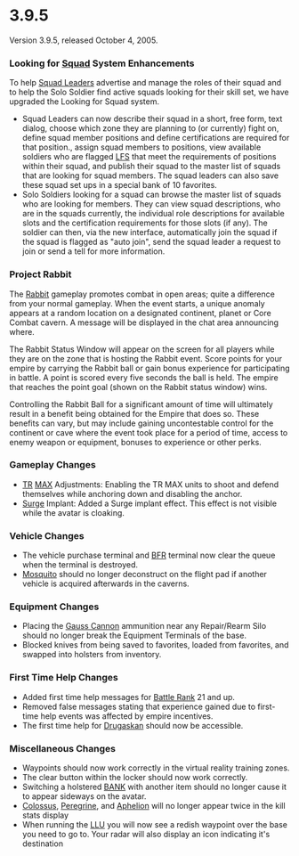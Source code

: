 # 3.9.5

Version 3.9.5, released October 4, 2005.

### Looking for [Squad](../terminology/Squad.md) System Enhancements

To help [Squad Leaders](../terminology/Squad_Leader.md) advertise and manage the
roles of their squad and to help the Solo Soldier find active squads looking for
their skill set, we have upgraded the Looking for Squad system.

- Squad Leaders can now describe their squad in a short, free form, text dialog,
  choose which zone they are planning to (or currently) fight on, define squad
  member positions and define certifications are required for that position.,
  assign squad members to positions, view available soldiers who are flagged
  [LFS](../terminology/LFS.md) that meet the requirements of positions within
  their squad, and publish their squad to the master list of squads that are
  looking for squad members. The squad leaders can also save these squad set ups
  in a special bank of 10 favorites.
- Solo Soldiers looking for a squad can browse the master list of squads who are
  looking for members. They can view squad descriptions, who are in the squads
  currently, the individual role descriptions for available slots and the
  certification requirements for those slots (if any). The soldier can then, via
  the new interface, automatically join the squad if the squad is flagged as
  "auto join", send the squad leader a request to join or send a tell for more
  information.

### Project Rabbit

The [Rabbit](../terminology/Rabbit.md) gameplay promotes combat in open areas;
quite a difference from your normal gameplay. When the event starts, a unique
anomaly appears at a random location on a designated continent, planet or Core
Combat cavern. A message will be displayed in the chat area announcing where.

The Rabbit Status Window will appear on the screen for all players while they
are on the zone that is hosting the Rabbit event. Score points for your empire
by carrying the Rabbit ball or gain bonus experience for participating in
battle. A point is scored every five seconds the ball is held. The empire that
reaches the point goal (shown on the Rabbit status window) wins.

Controlling the Rabbit Ball for a significant amount of time will ultimately
result in a benefit being obtained for the Empire that does so. These benefits
can vary, but may include gaining uncontestable control for the continent or
cave where the event took place for a period of time, access to enemy weapon or
equipment, bonuses to experience or other perks.

### Gameplay Changes

- [TR](../factions/Terran_Republic.md) [MAX](../armor/Mechanized_Assault_Exo-Suit.md)
  Adjustments: Enabling the TR MAX units to shoot and defend themselves while
  anchoring down and disabling the anchor.
- [Surge](../implants/Surge.md) Implant: Added a Surge implant effect. This
  effect is not visible while the avatar is cloaking.

### Vehicle Changes

- The vehicle purchase terminal and [BFR](../vehicles/BattleFrame_Robotics.md)
  terminal now clear the queue when the terminal is destroyed.
- [Mosquito](../vehicles/Mosquito.md) should no longer deconstruct on the flight
  pad if another vehicle is acquired afterwards in the caverns.

### Equipment Changes

- Placing the [Gauss Cannon](../items/Gauss_Cannon.md) ammunition near any
  Repair/Rearm Silo should no longer break the Equipment Terminals of the base.
- Blocked knives from being saved to favorites, loaded from favorites, and
  swapped into holsters from inventory.

### First Time Help Changes

- Added first time help messages for
  [Battle Rank](../terminology/Battle_Rank.md) 21 and up.
- Removed false messages stating that experience gained due to first-time help
  events was affected by empire incentives.
- The first time help for [Drugaskan](../locations/Drugaskan.md) should now be
  accessible.

### Miscellaneous Changes

- Waypoints should now work correctly in the virtual reality training zones.
- The clear button within the locker should now work correctly.
- Switching a holstered [BANK](../weapons/Body_Armor_Nano_Kit.md) with another
  item should no longer cause it to appear sideways on the avatar.
- [Colossus](../vehicles/Colossus.md), [Peregrine](../vehicles/Peregrine.md),
  and [Aphelion](../vehicles/Aphelion.md) will no longer appear twice in the
  kill stats display
- When running the [LLU](../terminology/Lattice_Logic_Unit.md) you will now see
  a redish waypoint over the base you need to go to. Your radar will also
  display an icon indicating it's destination
